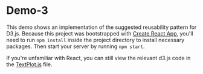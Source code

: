 # Demo-3
This demo shows an implementation of the suggested reusability pattern for D3.js. Because this project was bootstrapped with [Create React App](https://github.com/facebookincubator/create-react-app), you'll need to run `npm install` inside the project directory to install necessary packages. Then start your server by running `npm start`.

If you're unfamiliar with React, you can still view the relevant d3.js code in the [TextPlot.js](src/TextPlot.js) file.
